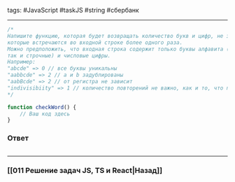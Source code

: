 tags: #JavaScript #taskJS #string #сбербанк 
____

```js
/* 
Напишите функцию, которая будет возвращать количество букв и цифр, не зависимо от регистра,
которые встречаются во входной строке более одного раза.
Можно предположить, что входная строка содержит только буквы алфавита (как прописные, 
так и строчные) и числовые цифры.
Например:
"abcde" => 0 // все буквы уникальны
"aabbcde" => 2 // a и b задублированы
"aabBcde" => 2 // от регистра не зависит
"indivisibiity" => 1 // количество повторений не важно, как и то, что повторы идут подряд
*/ 

function checkWord() {
	// Ваш код здесь
}
```

### Ответ

```js

```

___
### [[011 Решение задач JS, TS и React|Назад]]